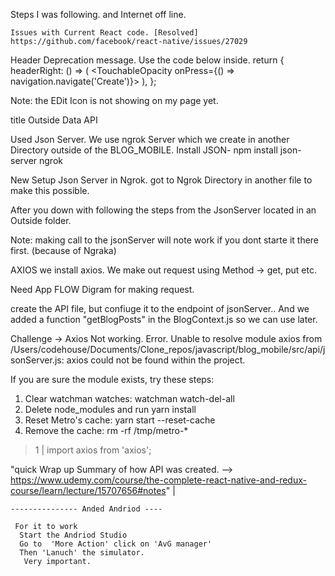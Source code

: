  <!--  Focus on this app is to see how data flow through the application -->
 <!--  Completed so far 
  installed 
  "npm install react-navigation"
   -->

   Steps I was following. and Internet off line.

    Issues with Current React code. [Resolved]
    https://github.com/facebook/react-native/issues/27029


 Header Deprecation message. Use the code below inside. 
  return {
    headerRight: () => (
      <TouchableOpacity onPress={() => navigation.navigate('Create')}>
        <Feather name="plus" size={30} />
      </TouchableOpacity>
    ),
  };

  Note: the EDit Icon is not showing on my page yet. 


  <!--  Started to write this from the Video of  =>>> Data API Sync --> title Outside Data API

  Used Json Server. 
   We use ngrok Server which we create in another Directory outside of the BLOG_MOBILE.
 Install JSON- 
  npm install json-server ngrok

  New Setup Json Server in Ngrok. 
  got to Ngrok Directory in another file to make this possible. 

  After you down with following the steps from the JsonServer located in an Outside folder. 

Note: making call to the jsonServer will note work if you dont starte it there first. (because of Ngraka)


  AXIOS
  we install axios.
  We make out request using Method -> get, put etc. 

   Need App FLOW Digram for making request.

  
create the API file, but confiuge it to the endpoint of jsonServer..
 And we added a function "getBlogPosts" in the BlogContext.js  so we can use later.


 Challenge -> Axios Not working. Error.
        Unable to resolve module axios from /Users/codehouse/Documents/Clone_repos/javascript/blog_mobile/src/api/jsonServer.js: axios could not be found within the project.

If you are sure the module exists, try these steps:
 1. Clear watchman watches: watchman watch-del-all
 2. Delete node_modules and run yarn install
 3. Reset Metro's cache: yarn start --reset-cache
 4. Remove the cache: rm -rf /tmp/metro-*
> 1 | import axios from 'axios';

"quick Wrap up Summary of how API was created.
--> https://www.udemy.com/course/the-complete-react-native-and-redux-course/learn/lecture/15707656#notes"
    |                    


    --------------- Anded Andriod ----

     For it to work
      Start the Andriod Studio 
      Go to  'More Action' click on 'AvG manager'
      Then 'Lanuch' the simulator.
       Very important. 